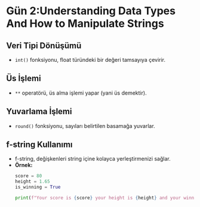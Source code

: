# Gün 2:Understanding Data Types And How to Manipulate Strings

## Veri Tipi Dönüşümü
- `int()` fonksiyonu, float türündeki bir değeri tamsayıya çevirir.

## Üs İşlemi
- `**` operatörü, üs alma işlemi yapar (yani üs demektir).

## Yuvarlama İşlemi
- `round()` fonksiyonu, sayıları belirtilen basamağa yuvarlar.

## f-string Kullanımı
- f-string, değişkenleri string içine kolayca yerleştirmenizi sağlar.
- **Örnek:**
  ```python
  score = 80
  height = 1.65
  is_winning = True

  print(f"Your score is {score} your height is {height} and your winning is {is_winning}")
